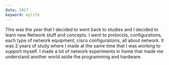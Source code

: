 ```yaml
---
date: 2017
keyword: mylife
---
```


This was the year that I decided to went back to studies and I decided to learn new Network stuff and concepts. I went to protocols, configurations, each type of network equipment, cisco configurations, all about network. It was 2 years of study where I made at the same time that I was working to support myself. I made a lot of network experiments in home that made me understand another world aside the programming and hardware.
